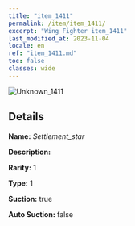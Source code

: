 ```yaml
---
title: "item_1411"
permalink: /item/item_1411/
excerpt: "Wing Fighter item_1411"
last_modified_at: 2023-11-04
locale: en
ref: "item_1411.md"
toc: false
classes: wide
---
```



 ![Unknown_1411](/images/item/Settlement_star_p.png)



## Details

 **Name:** *Settlement_star* 

 **Description:** 

 **Rarity:** 1 

 **Type:** 1 

 **Suction:** true 

 **Auto Suction:** false 


